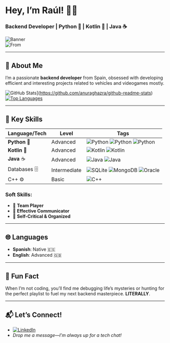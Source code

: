 # Hey, I’m Raúl! 👨‍💻  
### Backend Developer | Python 🐍 | Kotlin 📱 | Java ☕  

![Banner](https://img.shields.io/badge/Backend-Developer-blueviolet?style=for-the-badge&logo=codeigniter)  
![From](https://img.shields.io/badge/From-Spain-FFD700?style=flat&logo=map-pin&logoColor=black)  

---

## 🚀 About Me  
I’m a passionate **backend developer** from Spain, obsessed with developing efficient and interesting projects related to vehicles and videogames mostly.

![GitHub Stats](https://github-readme-stats.vercel.app/api?username=rauljimm&show_icons=true&theme=radical)](https://github.com/anuraghazra/github-readme-stats)
[![Top Languages](https://github-readme-stats.vercel.app/api/top-langs/?username=rauljimm&layout=compact&theme=radical)](https://github.com/anuraghazra/github-readme-stats)

---

## 🌟 Key Skills  
| Language/Tech | Level | Tags |  
|---------------|-------|------|  
| **Python** 🐍 | Advanced | ![Python](https://img.shields.io/badge/-Flask-000000?style=flat&logo=flask) ![Python](https://img.shields.io/badge/-Odoo-714B67?style=flat&logo=odoo) ![Python](https://img.shields.io/badge/-Selenium-43B02A?style=flat&logo=selenium) |  
| **Kotlin** 📱 | Advanced | ![Kotlin](https://img.shields.io/badge/-Android-3DDC84?style=flat&logo=android) ![Kotlin](https://img.shields.io/badge/-Retrofit-FFCA28?style=flat&logo=kotlin) |  
| **Java** ☕   | Advanced | ![Java](https://img.shields.io/badge/-Spring%20Boot-6DB33F?style=flat&logo=spring) ![Java](https://img.shields.io/badge/-Thymeleaf-005F0F?style=flat&logo=thymeleaf) |  
| Databases 🗄️  | Intermediate | ![SQLite](https://img.shields.io/badge/-SQLite-003B57?style=flat&logo=sqlite) ![MongoDB](https://img.shields.io/badge/-MongoDB-47A248?style=flat&logo=mongodb) ![Oracle](https://img.shields.io/badge/-Oracle-F80000?style=flat&logo=oracle) |  
| C++ ⚙️        | Basic | ![C++](https://img.shields.io/badge/-C++-00599C?style=flat&logo=c%2B%2B) |  

### Soft Skills:  
- 🤝 **Team Player**  
- 💬 **Effective Communicator**  
- 🧠 **Self-Critical & Organized**  

---

## 🌐 Languages  
- **Spanish**: Native 🇪🇸  
- **English**: Advanced 🇬🇧  

---

## 🎨 Fun Fact  
When I’m not coding, you’ll find me debugging life’s mysteries or hunting for the perfect playlist to fuel my next backend masterpiece. **LITERALLY**.

---

## 📬 Let’s Connect!  
- [![LinkedIn](https://img.shields.io/badge/LinkedIn-0077B5?style=flat&logo=linkedin&logoColor=white)](https://www.linkedin.com/in/raúl-jiménez-128989355)  
- *Drop me a message—I’m always up for a tech chat!*  


 
  
